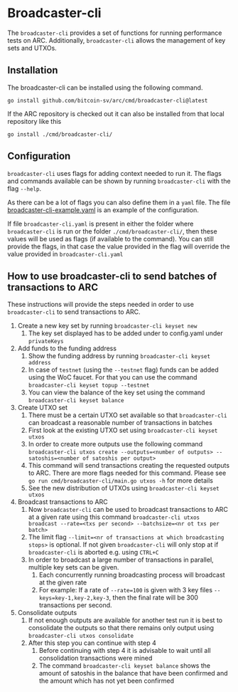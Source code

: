 
# Broadcaster-cli

The `broadcaster-cli` provides a set of functions for running performance tests on ARC. Additionally, `broadcaster-cli` allows the management of key sets and UTXOs.

## Installation

The broadcaster-cli can be installed using the following command.
```
go install github.com/bitcoin-sv/arc/cmd/broadcaster-cli@latest
```

If the ARC repository is checked out it can also be installed from that local repository like this
```
go install ./cmd/broadcaster-cli/
```

## Configuration

`broadcaster-cli` uses flags for adding context needed to run it. The flags and commands available can be shown by running `broadcaster-cli` with the flag `--help`.

As there can be a lot of flags you can also define them in a `yaml` file. The file [broadcaster-cli-example.yaml](./broadcaster-cli-example.yaml) is an example of the configuration.

If file `broadcaster-cli.yaml` is present in either the folder where `broadcaster-cli` is run or the folder `./cmd/broadcaster-cli/`, then these values will be used as flags (if available to the command). You can still provide the flags, in that case the value provided in the flag will override the value provided in `broadcaster-cli.yaml`

## How to use broadcaster-cli to send batches of transactions to ARC

These instructions will provide the steps needed in order to use `broadcaster-cli` to send transactions to ARC.

1. Create a new key set by running `broadcaster-cli keyset new`
   1. The key set displayed has to be added under to config.yaml under `privateKeys`
2. Add funds to the funding address
    1. Show the funding address by running `broadcaster-cli keyset address`
    2. In case of `testnet` (using the `--testnet` flag) funds can be added using the WoC faucet. For that you can use the command `broadcaster-cli keyset topup --testnet`
    3. You can view the balance of the key set using the command `broadcaster-cli keyset balance`
3. Create UTXO set
    1. There must be a certain UTXO set available so that `broadcaster-cli` can broadcast a reasonable number of transactions in batches
    2. First look at the existing UTXO set using `broadcaster-cli keyset utxos`
    3. In order to create more outputs use the following command `broadcaster-cli utxos create --outputs=<number of outputs> --satoshis=<number of satoshis per output>`
    4. This command will send transactions creating the requested outputs to ARC. There are more flags needed for this command. Please see `go run cmd/broadcaster-cli/main.go utxos -h` for more details
    5. See the new distribution of UTXOs using `broadcaster-cli keyset utxos`
4. Broadcast transactions to ARC
    1. Now `broadcaster-cli` can be used to broadcast transactions to ARC at a given rate using this command `broadcaster-cli utxos broadcast --rate=<txs per second> --batchsize=<nr ot txs per batch>`
    2. The limit flag `--limit=<nr of transactions at which broadcasting stops>` is optional. If not given `broadcaster-cli` will only stop at if `broadcaster-cli` is aborted e.g. using `CTRL+C`
    3. In order to broadcast a large number of transactions in parallel, multiple key sets can be given.
         1. Each concurrently running broadcasting process will broadcast at the given rate
         2. For example: If a rate of `--rate=100` is given with 3 key files `--keys=key-1,key-2,key-3`, then the final rate will be 300 transactions per second.
5. Consolidate outputs
    1. If not enough outputs are available for another test run it is best to consolidate the outputs so that there remains only output using `broadcaster-cli utxos consolidate`
    2. After this step you can continue with step 4
        1. Before continuing with step 4 it is advisable to wait until all consolidation transactions were mined
        2. The command `broadcaster-cli keyset balance` shows the amount of satoshis in the balance that have been confirmed and the amount which has not yet been confirmed
